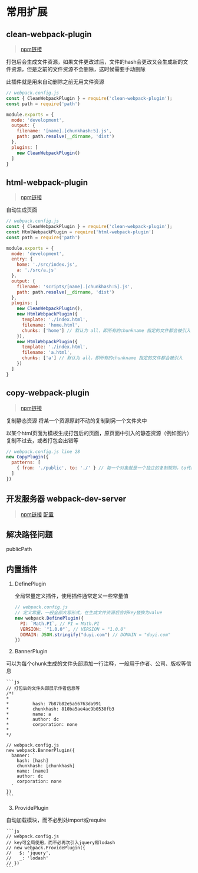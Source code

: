 # 常用扩展

## clean-webpack-plugin

> [npm链接](https://www.npmjs.com/package/clean-webpack-plugin)

打包后会生成文件资源，如果文件更改过后，文件的hash会更改又会生成新的文件资源，但是之前的文件资源不会删除，这时候需要手动删除

此插件就是用来自动删除之前无用文件资源
```js
// webpack.config.js
const { CleanWebpackPlugin } = require('clean-webpack-plugin');
const path = require('path')

module.exports = {
  mode: 'development',
  output: {
    filename: '[name].[chunkhash:5].js',
    path: path.resolve(__dirname, 'dist')
  },
  plugins: [
    new CleanWebpackPlugin()
  ]
}
```

## html-webpack-plugin

> [npm链接](https://www.npmjs.com/package/html-webpack-plugin)

自动生成页面

```js
// webpack.config.js
const { CleanWebpackPlugin } = require('clean-webpack-plugin');
const HtmlWebpackPlugin = require('html-webpack-plugin')
const path = require('path')

module.exports = {
  mode: 'development',
  entry: {
    home: './src/index.js',
    a: './src/a.js'
  },
  output: {
    filename: 'scripts/[name].[chunkhash:5].js',
    path: path.resolve(__dirname, 'dist')
  },
  plugins: [
    new CleanWebpackPlugin(),
    new HtmlWebpackPlugin({
      template: './index.html',
      filename: 'home.html',
      chunks: ['home'] // 默认为 all，即所有的chunkname 指定的文件都会被引入
    }),
    new HtmlWebpackPlugin({
      template: './index.html',
      filename: 'a.html',
      chunks: ['a'] // 默认为 all，即所有的chunkname 指定的文件都会被引入
    })
  ]
}
```

## copy-webpack-plugin

> [npm链接](https://www.npmjs.com/package/copy-webpack-plugin)

复制静态资源 将某一个资源原封不动的复制到另一个文件夹中

以某个html页面为模板生成打包后的页面，原页面中引入的静态资源（例如图片）复制不过去，或者打包会出错等

```js
// webpack.config.js line 28
new CopyPlugin({
  patterns: [
    { from: './public', to: './' } // 每一个对象就是一个独立的复制规则，to代表复制到哪里，相对于output输出目录，默认为dist
  ]
})
```


## 开发服务器 webpack-dev-server

> [npm链接](https://www.npmjs.com/package/webpack-dev-server)
> [配置](https://webpack.docschina.org/configuration/dev-server/)

## 解决路径问题

publicPath

## 内置插件

1. DefinePlugin

    全局常量定义插件，使用插件通常定义一些常量值

    ```js
    // webpack.config.js
    // 定义常量，一般全部大写形式，在生成文件资源后会将key替换为value
    new webpack.DefinePlugin({
      PI: `Math.PI`, // PI = Math.PI
      VERSION: `"1.0.0"`, // VERSION = "1.0.0"
      DOMAIN: JSON.stringify("duyi.com") // DOMAIN = "duyi.com"
    })
    ```
2. BannerPlugin

  可以为每个chunk生成的文件头部添加一行注释，一般用于作者、公司、版权等信息

    ```js
    // 打包后的文件头部展示作者信息等
    /*!
    * 
    *         hash: 7b87b82e5a56763da991
    *         chunkhash: 810ba5ae4ac9b0530fb3
    *         name: a
    *         author: dc
    *         corporation: none
    *
    */

    // webpack.config.js
    new webpack.BannerPlugin({
      banner: `
        hash: [hash]
        chunkhash: [chunkhash]
        name: [name]
        author: dc
        corporation: none
      `
    })
    ```
3. ProvidePlugin

自动加载模块，而不必到处import或require

    ```js
    // webpack.config.js
    // key可全局使用，而不必再次引入jquery和lodash
    // new webpack.ProvidePlugin({
    //   $: 'jquery',
    //   _: 'lodash'
    // })
    ```

